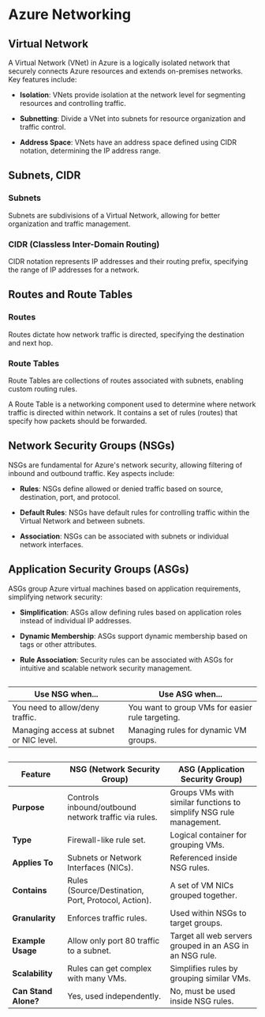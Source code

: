 # Azure Networking

## Virtual Network

A Virtual Network (VNet) in Azure is a logically isolated network that securely connects Azure resources and extends on-premises networks. Key features include:

- **Isolation**: VNets provide isolation at the network level for segmenting resources and controlling traffic.

- **Subnetting**: Divide a VNet into subnets for resource organization and traffic control.

- **Address Space**: VNets have an address space defined using CIDR notation, determining the IP address range.

## Subnets, CIDR

### Subnets

Subnets are subdivisions of a Virtual Network, allowing for better organization and traffic management.

### CIDR (Classless Inter-Domain Routing)

CIDR notation represents IP addresses and their routing prefix, specifying the range of IP addresses for a network.

## Routes and Route Tables

### Routes

Routes dictate how network traffic is directed, specifying the destination and next hop.

### Route Tables

Route Tables are collections of routes associated with subnets, enabling custom routing rules.

A Route Table is a networking component used to determine where network traffic is directed within network. It contains a set of rules (routes) that specify how packets should be forwarded.

## Network Security Groups (NSGs)

NSGs are fundamental for Azure's network security, allowing filtering of inbound and outbound traffic. Key aspects include:

- **Rules**: NSGs define allowed or denied traffic based on source, destination, port, and protocol.

- **Default Rules**: NSGs have default rules for controlling traffic within the Virtual Network and between subnets.

- **Association**: NSGs can be associated with subnets or individual network interfaces.

## Application Security Groups (ASGs)

ASGs group Azure virtual machines based on application requirements, simplifying network security:

- **Simplification**: ASGs allow defining rules based on application roles instead of individual IP addresses.

- **Dynamic Membership**: ASGs support dynamic membership based on tags or other attributes.

- **Rule Association**: Security rules can be associated with ASGs for intuitive and scalable network security management.

## 
| Use NSG when...                         | Use ASG when...                                  |
| --------------------------------------- | ------------------------------------------------ |
| You need to allow/deny traffic.         | You want to group VMs for easier rule targeting. |
| Managing access at subnet or NIC level. | Managing rules for dynamic VM groups.            |


##
| Feature              | **NSG (Network Security Group)**                     | **ASG (Application Security Group)**                               |
| -------------------- | ---------------------------------------------------- | ------------------------------------------------------------------ |
| **Purpose**          | Controls inbound/outbound network traffic via rules. | Groups VMs with similar functions to simplify NSG rule management. |
| **Type**             | Firewall-like rule set.                              | Logical container for grouping VMs.                                |
| **Applies To**       | Subnets or Network Interfaces (NICs).                | Referenced inside NSG rules.                                       |
| **Contains**         | Rules (Source/Destination, Port, Protocol, Action).  | A set of VM NICs grouped together.                                 |
| **Granularity**      | Enforces traffic rules.                              | Used within NSGs to target groups.                                 |
| **Example Usage**    | Allow only port 80 traffic to a subnet.              | Target all web servers grouped in an ASG in an NSG rule.           |
| **Scalability**      | Rules can get complex with many VMs.                 | Simplifies rules by grouping similar VMs.                          |
| **Can Stand Alone?** | Yes, used independently.                             | No, must be used inside NSG rules.                                 |

